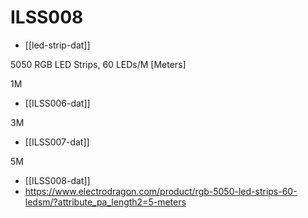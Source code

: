 
# ILSS008

- [[led-strip-dat]]

5050 RGB LED Strips, 60 LEDs/M [Meters]

1M 
- [[ILSS006-dat]]


3M
- [[ILSS007-dat]]

5M 
- [[ILSS008-dat]]
- https://www.electrodragon.com/product/rgb-5050-led-strips-60-ledsm/?attribute_pa_length2=5-meters

